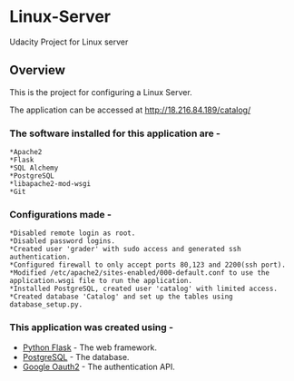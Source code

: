 # Linux-Server
Udacity Project for Linux server

## Overview
This is the project for configuring a Linux Server.

The application can be accessed at http://18.216.84.189/catalog/

### The software installed for this application are - 
	*Apache2
	*Flask
	*SQL Alchemy
	*PostgreSQL
	*libapache2-mod-wsgi
	*Git
	

### Configurations made - 
	*Disabled remote login as root.
	*Disabled password logins.
	*Created user 'grader' with sudo access and generated ssh authentication.
	*Configured firewall to only accept ports 80,123 and 2200(ssh port).
	*Modified /etc/apache2/sites-enabled/000-default.conf to use the application.wsgi file to run the application.
	*Installed PostgreSQL, created user 'catalog' with limited access. 
	*Created database 'Catalog' and set up the tables using database_setup.py.


### This application was created using - 
* [Python Flask](http://flask.pocoo.org/) - The web framework.
* [PostgreSQL](https://www.postgresql.org/) - The database.
* [Google Oauth2](https://developers.google.com/identity/protocols/OAuth2) - The authentication API.





